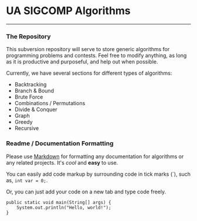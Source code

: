 # UA SIGCOMP Algorithms
---

### The Repository

This subversion repository will serve to store generic algorithms for programming problems and contests. Feel free to modify anything, as long as it is productive and purposeful, and help out when possible. 

Currently, we have several sections for different types of algorithms:

* Backtracking
* Branch & Bound
* Brute Force
* Combinations / Permutations
* Divide & Conquer
* Graph
* Greedy
* Recursive
	
### Readme / Documentation Formatting
Please use [Markdown](http://en.wikipedia.org/wiki/Markdown) for formatting any documentation for algorithms or any related projects. It's *cool* and __easy__ to use.

You can easily add code markup by surrounding code in tick marks (\`), such as, `int var = 0;`.

Or, you can just add your code on a new tab and type code freely.

	public static void main(String[] args) {
		System.out.println("Hello, world!");
	}